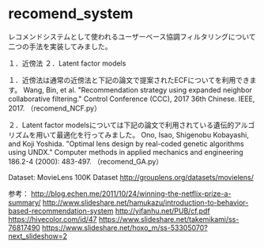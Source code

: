 # recomend_system

レコメンドシステムとして使われるユーザーベース協調フィルタリングについて二つの手法を実装してみました。

１．近傍法
２．Latent factor models

１．近傍法は通常の近傍法と下記の論文で提案されたECFについてを利用できます。
Wang, Bin, et al. "Recommendation strategy using expanded neighbor collaborative filtering." Control Conference (CCC), 2017 36th Chinese. IEEE, 2017.
（recomend_NCF.py）

２．Latent factor modelsについては下記の論文で利用されている遺伝的アルゴリズムを用いて最適化を行ってみました。
Ono, Isao, Shigenobu Kobayashi, and Koji Yoshida. "Optimal lens design by real-coded genetic algorithms using UNDX." Computer methods in applied mechanics and engineering 186.2-4 (2000): 483-497.
（recomend_GA.py）

Dataset: MovieLens 100K Dataset
http://grouplens.org/datasets/movielens/

参考：
http://blog.echen.me/2011/10/24/winning-the-netflix-prize-a-summary/
http://www.slideshare.net/hamukazu/introduction-to-behavior-based-recommendation-system 
http://yifanhu.net/PUB/cf.pdf
https://hivecolor.com/id/47
https://www.slideshare.net/takemikami/ss-76817490
https://www.slideshare.net/hoxo_m/ss-53305070?next_slideshow=2 
